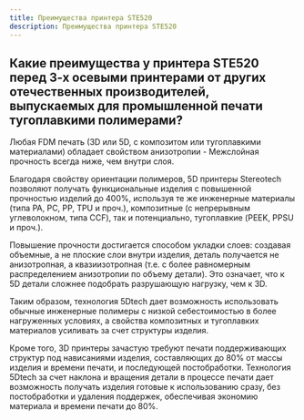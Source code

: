 ```yaml
---
title: Преимущества принтера STE520
description: Преимущества принтера STE520
---
```


## Какие преимущества у принтера STE520 перед 3-х осевыми принтерами от других отечественных производителей, выпускаемых для промышленной печати тугоплавкими полимерами? 

Любая FDM печать (3D или 5D, с композитом или тугоплавкими материалами) обладает свойством анизотропии - Межслойная прочность всегда ниже, чем внутри слоя.

Благодаря свойству ориентации полимеров, 5D принтеры Stereotech позволяют получать функциональные изделия с повышенной прочностью изделий до 400%, используя те же инженерные материалы (типа PA, PC, PP, TPU и проч.), композитные (с непрерывным углеволокном, типа CCF), так и потенциально, тугоплавкие (PEEK, PPSU и проч.). 

Повышение прочности достигается способом укладки слоев: создавая объемные, а не плоские слои внутри изделия, деталь получается не анизотропная, а квазиизотропная (т.е. с более равномерным распределением анизотропии по объему детали). Это означает, что к 5D детали сложнее подобрать разрушающую нагрузку, чем к 3D.

Таким образом, технология 5Dtech дает возможность использовать обычные инженерные полимеры с низкой себестоимостью в более нагруженных условиях, а свойства композитных и тугоплавких материалов усиливать за счет структуры изделия.

Кроме того, 3D принтеры зачастую требуют печати поддерживающих структур под нависаниями изделия, составляющих до 80% от массы изделия и времени печати, и последующей постобработки. Технология 5Dtech за счет наклона и вращения детали в процессе печати дает возможность получать изделия готовые к использованию сразу, без постобработки и удаления поддержек, обеспечивая экономию материала и времени печати до 80%. 